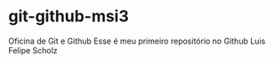 # git-github-msi3
Oficina de Git e Github
Esse é meu primeiro repositório no Github
Luis Felipe Scholz